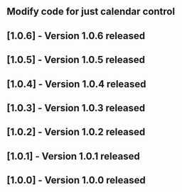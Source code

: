 ## Modify code for just calendar control
## [1.0.6] - Version 1.0.6 released
## [1.0.5] - Version 1.0.5 released
## [1.0.4] - Version 1.0.4 released
## [1.0.3] - Version 1.0.3 released
## [1.0.2] - Version 1.0.2 released
## [1.0.1] - Version 1.0.1 released
## [1.0.0] - Version 1.0.0 released

